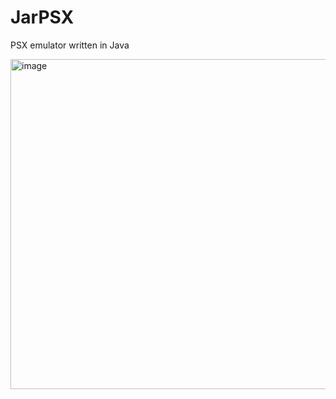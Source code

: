 # JarPSX
PSX emulator written in Java

<img width="991" height="528" alt="image" src="https://github.com/user-attachments/assets/ddf108c5-4e6c-4e74-9f3e-4ac4f133f6f3" />
